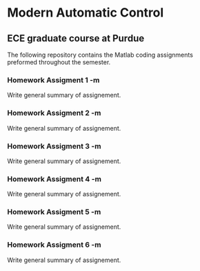 # Modern Automatic Control
## ECE graduate course at Purdue

The following repository contains the Matlab coding assignments preformed throughout the semester.
### **Homework Assigment 1** -m
Write general summary of assignement.

### **Homework Assigment 2** -m
Write general summary of assignement.

### **Homework Assigment 3** -m
Write general summary of assignement.

### **Homework Assigment 4** -m
Write general summary of assignement.

### **Homework Assigment 5** -m
Write general summary of assignement.

### **Homework Assigment 6** -m
Write general summary of assignement.

